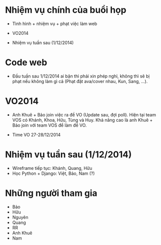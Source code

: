 Nhiệm vụ chính của buổi họp
===========================
- Tình hình + nhiệm vụ + phạt việc làm web

- VO2014

- Nhiệm vụ tuần sau (1/12/2014)

Code web
============================
- Đầu tuần sau 1/12/2014 ai bận thì phải xin phép nghỉ, không thì sẽ bị phạt nếu không làm gì cả (Phạt đặt ava/cover nhau, Kun, Sang, ...).

VO2014
======
- Anh Khuê + Bảo join việc ra đề VO (Update sau, đợi poll). Hiện tại team VOS có Khánh, Khoa, Hữu, Tùng và Huy. Khả năng cao là anh Khuê + Bảo join với team VOS để làm đề VO.

- Time VO 27-28/12/2014

Nhiệm vụ tuần sau (1/12/2014)
=============================

- Wireframe tiếp tục: Khánh, Quang, Hữu
- Học Python + Django: Việt, Bảo, Nam (?)

Những người tham gia
======================
   * Bảo
   * Hữu
   * Nguyên
   * Quang
   * RR
   * Anh Khuê
   * Nam



